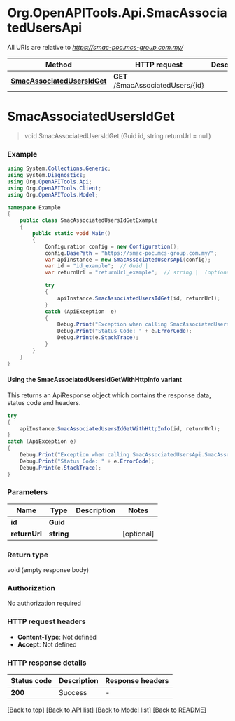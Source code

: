 # Org.OpenAPITools.Api.SmacAssociatedUsersApi

All URIs are relative to *https://smac-poc.mcs-group.com.my/*

| Method | HTTP request | Description |
|--------|--------------|-------------|
| [**SmacAssociatedUsersIdGet**](SmacAssociatedUsersApi.md#smacassociatedusersidget) | **GET** /SmacAssociatedUsers/{id} |  |

<a name="smacassociatedusersidget"></a>
# **SmacAssociatedUsersIdGet**
> void SmacAssociatedUsersIdGet (Guid id, string returnUrl = null)



### Example
```csharp
using System.Collections.Generic;
using System.Diagnostics;
using Org.OpenAPITools.Api;
using Org.OpenAPITools.Client;
using Org.OpenAPITools.Model;

namespace Example
{
    public class SmacAssociatedUsersIdGetExample
    {
        public static void Main()
        {
            Configuration config = new Configuration();
            config.BasePath = "https://smac-poc.mcs-group.com.my/";
            var apiInstance = new SmacAssociatedUsersApi(config);
            var id = "id_example";  // Guid | 
            var returnUrl = "returnUrl_example";  // string |  (optional) 

            try
            {
                apiInstance.SmacAssociatedUsersIdGet(id, returnUrl);
            }
            catch (ApiException  e)
            {
                Debug.Print("Exception when calling SmacAssociatedUsersApi.SmacAssociatedUsersIdGet: " + e.Message);
                Debug.Print("Status Code: " + e.ErrorCode);
                Debug.Print(e.StackTrace);
            }
        }
    }
}
```

#### Using the SmacAssociatedUsersIdGetWithHttpInfo variant
This returns an ApiResponse object which contains the response data, status code and headers.

```csharp
try
{
    apiInstance.SmacAssociatedUsersIdGetWithHttpInfo(id, returnUrl);
}
catch (ApiException e)
{
    Debug.Print("Exception when calling SmacAssociatedUsersApi.SmacAssociatedUsersIdGetWithHttpInfo: " + e.Message);
    Debug.Print("Status Code: " + e.ErrorCode);
    Debug.Print(e.StackTrace);
}
```

### Parameters

| Name | Type | Description | Notes |
|------|------|-------------|-------|
| **id** | **Guid** |  |  |
| **returnUrl** | **string** |  | [optional]  |

### Return type

void (empty response body)

### Authorization

No authorization required

### HTTP request headers

 - **Content-Type**: Not defined
 - **Accept**: Not defined


### HTTP response details
| Status code | Description | Response headers |
|-------------|-------------|------------------|
| **200** | Success |  -  |

[[Back to top]](#) [[Back to API list]](../README.md#documentation-for-api-endpoints) [[Back to Model list]](../README.md#documentation-for-models) [[Back to README]](../README.md)

